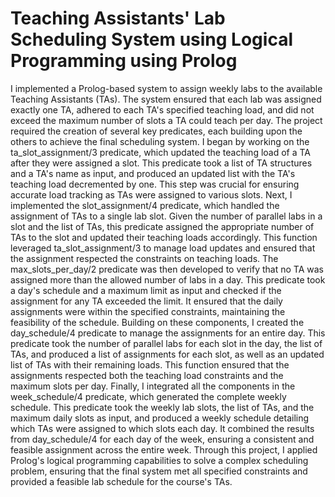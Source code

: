 # Teaching Assistants' Lab Scheduling System using Logical Programming using Prolog
I implemented a Prolog-based system to assign weekly labs to the available Teaching Assistants (TAs). The system ensured that each lab was assigned exactly one TA, adhered to each TA's specified teaching load, and did not exceed the maximum number of slots a TA could teach per day. The project required the creation of several key predicates, each building upon the others to achieve the final scheduling system.
I began by working on the ta_slot_assignment/3 predicate, which updated the teaching load of a TA after they were assigned a slot. This predicate took a list of TA structures and a TA's name as input, and produced an updated list with the TA's teaching load decremented by one. This step was crucial for ensuring accurate load tracking as TAs were assigned to various slots.
Next, I implemented the slot_assignment/4 predicate, which handled the assignment of TAs to a single lab slot. Given the number of parallel labs in a slot and the list of TAs, this predicate assigned the appropriate number of TAs to the slot and updated their teaching loads accordingly. This function leveraged ta_slot_assignment/3 to manage load updates and ensured that the assignment respected the constraints on teaching loads.
The max_slots_per_day/2 predicate was then developed to verify that no TA was assigned more than the allowed number of labs in a day. This predicate took a day's schedule and a maximum limit as input and checked if the assignment for any TA exceeded the limit. It ensured that the daily assignments were within the specified constraints, maintaining the feasibility of the schedule.
Building on these components, I created the day_schedule/4 predicate to manage the assignments for an entire day. This predicate took the number of parallel labs for each slot in the day, the list of TAs, and produced a list of assignments for each slot, as well as an updated list of TAs with their remaining loads. This function ensured that the assignments respected both the teaching load constraints and the maximum slots per day.
Finally, I integrated all the components in the week_schedule/4 predicate, which generated the complete weekly schedule. This predicate took the weekly lab slots, the list of TAs, and the maximum daily slots as input, and produced a weekly schedule detailing which TAs were assigned to which slots each day. It combined the results from day_schedule/4 for each day of the week, ensuring a consistent and feasible assignment across the entire week.
Through this project, I applied Prolog's logical programming capabilities to solve a complex scheduling problem, ensuring that the final system met all specified constraints and provided a feasible lab schedule for the course's TAs.
